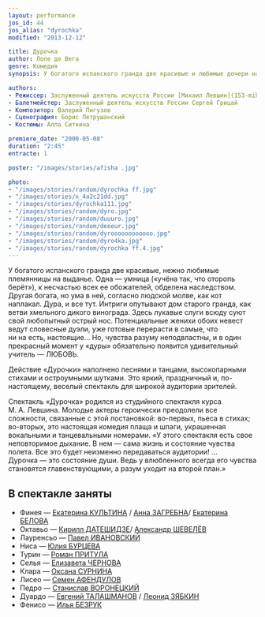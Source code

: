 ```yaml
---
layout: performance
jos_id: 44
jos_alias: "dyrochka"
modified: "2013-12-12"

title: Дурочка
author: Лопе де Вега
genre: Комедия
synopsis: У богатого испанского гранда две красивые и любимые дочери на выданье. Одна — умница («учёна так, что оторопь берёт»), к несчастью всех ее обожателей, обделена наследством. Другая богата, но ума в ней, согласно людской молве, как кот наплакал. Дура, и все тут. Интриги опутывают дом старого гранда… Потенциальные женихи обеих невест ведут словесные дуэли, уже готовые перерасти в самые, что ни на есть, настоящие…

authors:
- Режиссер: Заслуженный деятель искусств России [Михаил Левшин](153-mihail-levshin.html)
- Балетмейстер: Заслуженный деятель искусств России Сергей Грицай
- Композитор: Валерий Пигузов
- Сценография: Борис Петрушанский
- Костюмы: Алла Ситкина

premiere_date: "2000-05-08"
duration: "2:45"
entracte: 1

poster: "/images/stories/afisha .jpg"

photo:
- "/images/stories/random/dyrochka ff.jpg"
- "/images/stories/x_4a2c21dd.jpg"
- "/images/stories/dyrochka111.jpg"
- "/images/stories/random/dyro.jpg"
- "/images/stories/random/duuuro.jpg"
- "/images/stories/random/deeeur.jpg"
- "/images/stories/random/dyroooooooooooo.jpg"
- "/images/stories/random/dyro4ka.jpg"
- "/images/stories/random/dyrochka ff.4.jpg"
---
```


У богатого испанского гранда две красивые, нежно любимые племянницы на выданье. Одна — умница («учёна так, что оторопь берёт»), к несчастью всех ее обожателей, обделена наследством. Другая богата, но ума в ней, согласно людской молве, как кот наплакал. Дура, и все тут. Интриги опутывают дом старого гранда, как ветви хмельного дикого винограда. Здесь лукавые слуги всюду суют свой любопытный острый нос. Потенциальные женихи обоих невест ведут словесные дуэли, уже готовые перерасти в самые, что ни на есть, настоящие... Но, чувства разуму неподвластны, и в один прекрасный момент у «дуры» обязательно появится удивительный учитель — ЛЮБОВЬ.

Действие «Дурочки» наполнено песнями и танцами, высокопарными стихами и остроумными шутками. Это яркий, праздничный и, по-настоящему, веселый спектакль для широкой аудитории зрителей.

Спектакль «Дурочка» родился из студийного спектакля курса М. А. Левшина. Молодые актеры героически преодолели все сложности, связанные с этой постановкой: во-первых, пьеса в стихах; во-вторых, это настоящая комедия плаща и шпаги, украшенная вокальными и танцевальными номерами. «У этого спектакля есть свое неповторимое дыхание. В нем — сама жизнь и состояние чувства полета. Все это будет неизменно передаваться аудитории! ... Дурочка — это состояние души. Ведь у влюбленного всегда его чувства становятся главенствующими, а разум уходит на второй план.»


## В спектакле заняты

- Финея — [Екатерина КУЛЬТИНА](81-ekaterina-kyltina.html) / [Анна ЗАГРЕБНА](79-anna-zagrebna.html)/ [Екатерина БЕЛОВА](23-belova-ekaterina.html)
- Октавьо — [Кирилл ДАТЕШИДЗЕ](281-kirilldateshidze.html)[</a>/ <a href="87-aleksandr-shevelov.html">Александр ШЕВЕЛЁВ](281-kirilldateshidze.html)
- Лауренсьо — [Павел ИВАНОВСКИЙ](284-2013-09-08-18-38-31.html)<a href="284-2013-09-08-18-38-31.html"></a>
- Ниса — [Юлия БУРЦЕВА](78-ylia-burceva.html)
- Турин — [Роман ПРИТУЛА](50-roman-pritula.html)
- Селья — [Елизавета ЧЕРНОВА](48-chernovaelizaveta.html)
- Клара — [Оксана СУРНИНА](85-oksana-surnina.html)
- Лисео — [Семен АФЕНДУЛОВ](22-afendulov-semen.html)
- Педро — [Станислав ВОРОНЕЦКИЙ](51-stas-voronetski.html)
- Дуардо — [Евгений ТАЛАШМАНОВ](84-talashmanovevgenii.html) / [Леонид ЗЯБКИН](67-leonid-zabkin.html)
- Фенисо — [Илья БЕЗРУК](83-bezryk-ilya.html)[](83-dmitrii-rudakov.html)